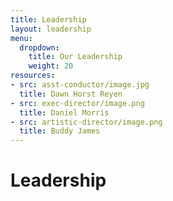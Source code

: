 ```yaml
---
title: Leadership
layout: leadership
menu:
  dropdown:
    title: Our Leadership
    weight: 20
resources:
- src: asst-conductor/image.jpg
  title: Dawn Horst Reyen
- src: exec-director/image.png
  title: Daniel Morris
- src: artistic-director/image.png
  title: Buddy James
---
```


# Leadership
